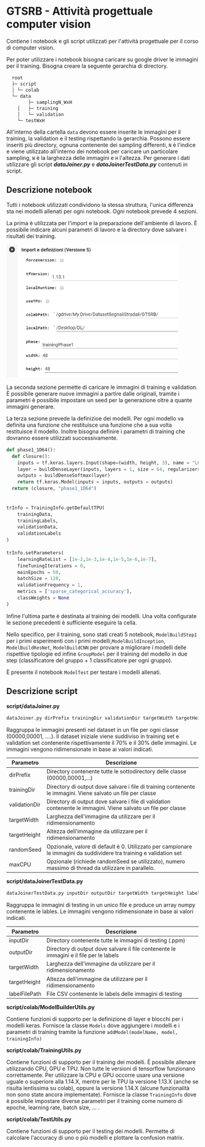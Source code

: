 # GTSRB - Attività progettuale computer vision
Contiene i notebook e gli script utilizzati per l'attività progettuale per il corso di computer vision.

Per poter utilizzare i notebook bisogna caricare su google driver le immagini per il training. Bisogna creare la seguente gerarchia di directory.
  
	  root
	  ├─ script
	  │	└─ colab
	  └─ data
	        ├─ samplingN_WxH
		│	├─ training
		│	└─ validation
		└─ testWxH

All'interno della cartella `data` devono essere inserite le immagini per il training, la validation e il testing rispettando la gerarchia. Possono essere inseriti più directory, ognuna contenente dei sampling differenti, `N` è l'indice e viene utilizzato all'interno dei notebook per caricare un particolare sampling, `W` è la larghezza delle immagini e `H` l'altezza. Per generare i dati utilizzare gli script ***dataJoiner.py*** e ***dataJoinerTestData.py*** contenuti in script.

## Descrizione notebook 
Tutti i notebook utilizzati condividono la stessa struttura, l'unica differenza sta nei modelli allenati per ogni notebook. Ogni notebook prevede 4 sezioni. 

La prima è utilizzata per l'import e la preparazione dell'ambiente di lavoro. È possibile indicare alcuni parametri di lavoro e la directory dove salvare i risultati dei training. 

<img src="https://github.com/giovannibaratta/GTSRB/blob/master/screenshot/section1Screenshot.PNG" width="450">

La seconda sezione permette di caricare le immagini di training e validation. È possibile generare nuove immagini a partire dalle originali, tramite i parametri è possibile impostare un seed per la generazione oltre a quante immagini generare. 

La terza sezione prevede la definizioe dei modelli. Per ogni modello va definita una funzione che restituisce una funzione che a sua volta restituisce il modello. Inoltre bisogna definire i parametri di training che dovranno essere utilizzati successivamente.

```python
def phase1_1D64():
  def closure():
    inputs = tf.keras.layers.Input(shape=(width, height, 3), name = "L0_INPUT")
    layer = buildDenseLayer(inputs, layers = 1, size = 64, regularizers = 0.01, flattenInput = True)
    outputs = buildDenseSoftmax(layer)
    return tf.keras.Model(inputs = inputs, outputs = outputs)
  return (closure, "phase1_1D64")
  
  
trInfo = TrainingInfo.getDefaultTPU(
    trainingData,
    trainingLabels,
    validationData,
    validationLabels
)

trInfo.setParameters(
    learningRateList = [1e-2,1e-3,1e-4,1e-5,1e-6,1e-7],
    fineTuningIterations = 0,
    mainEpochs = 50,
    batchSize = 128,
    validationFrequency = 1,
    metrics = ['sparse_categorical_accuracy'],
    classWeights = None
)
```

Infine l'ultima parte è destinata al training dei modelli. Una volta configurate le sezione precedenti è sufficiente eseguire la cella.

Nello specifico, per il training, sono stati creati 5 notebook, `ModelBuildStep1` per i primi esperimenti con i primi modelli,`ModelBuildInception`, `ModelBuildResNet`, `ModelBuildCNN` per provare a migliorare i modelli delle rispettive tipologie ed infine `GroupModel` per il training del modello in due step (classificatore del gruppo + 1 classificatore per ogni gruppo). 

È presente il notebook `ModelTest` per testare i modelli allenati.

## Descrizione script

**script/dataJoiner.py**

```sh
dataJoiner.py dirPrefix trainingDir validationDir targetWidth targetHeight [randomSeed] [maxCPU] 
```
Raggruppa le immagini presenti nel dataset in un file per ogni classe (00000,00001, ....). Il dataset iniziale viene suddiviso in training set e validation set contenente rispettivamente il 70% e il 30% delle immagini. Le immagini vengono ridimensionate in base ai valori indicati.

| Parametro | Descrizione |
|---|---|
| dirPrefix | Directory contenente tutte le sottodirectory delle classe (00000,00001,...) |
| trainingDir | Directory di output dove salvare i file di training contenente le immagini. Viene salvato un file per classe |
| validationDir | Directory di output dove salvare i file di validation contenente le immagini. Viene salvato un file per classe |
| targetWidth | Larghezza dell'immagine da utilizzare per il ridimensionamento |
| targetHeight | Altezza dell'immagine da utilizzare per il ridimensionamento |
| randomSeed | Opzionale, valore di default è 0. Utilizzato per campionare le immagini da suddividere tra training e validation set |
| maxCPU | Opzionale (richiede randomSeed se utilizzato), numero massimo di thread da utilizzare in parallelo. |

**script/dataJoinerTestData.py**

```sh
dataJoinerTestData.py inputDir outputDir targetWidth targetHeight labelFilePath 
```
Raggruppa le immagini di testing in un unico file e produce un array numpy contenente le lables. Le immagini vengono ridimensionate in base ai valori indicati.

| Parametro | Descrizione |
|---|---|
| inputDir | Directory contenente tutte le immagini di testing (.ppm) |
| outputDir | Directory di output dove salvare il file contenente le immagini e il file per le labels |
| targetWidth | Larghezza dell'immagine da utilizzare per il ridimensionamento |
| targetHeight | Altezza dell'immagine da utilizzare per il ridimensionamento |
| labelFilePath | File CSV contenente le labels delle immagini di testing |

**script/colab/ModelBuilderUtils.py**

Contiene funzioni di supporto per la definizione di layer e blocchi per i modelli keras. Fornisce la classe `Models` dove aggiungere i modelli e i parametri di training tramite la funzione `addModel(modelName, model, trainingInfo)`
 
**script/colab/TrainingUtils.py**

Contiene funzioni di supporto per il training dei modelli. È possibile allenare utilizzando CPU, GPU e TPU. Non tutte le versioni di tensorflow funzionano correttamente. Per utilizzare la CPU e GPU occorre usare una versione uguale o superiore alla 1.14.X, mentre per le TPU la versione 1.13.X (anche se risulta lentissima su colab), oppure la versione 1.14.X (alcune funzionalità non sono state ancora implementate). Fornisce la classe `TrainingInfo` dove è possibile impostare diverse parametri per il training come numero di epoche, learning rate, batch size, ... .

**script/colab/TestUtils.py**

Contiene funzioni di supporto per il testing dei modelli. Permette di calcolare l'accuracy di uno o più modelli e plottare la confusion matrix.
